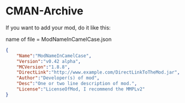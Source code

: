 # CMAN-Archive
If you want to add your mod, do it like this:

name of file = ModNameInCamelCase.json

```JSON
{
    "Name":"ModNameInCamelCase",
    "Version":"v0.42 alpha",
    "MCVersion":"1.8.8",
    "DirectLink":"http://www.example.com/DirectLinkToTheMod.jar",
    "Author":"Developer(s) of mod",
    "Desc":"One or two line description of mod.",
    "License":"LicenseOfMod, I recommend the MMPLv2"
}
```
